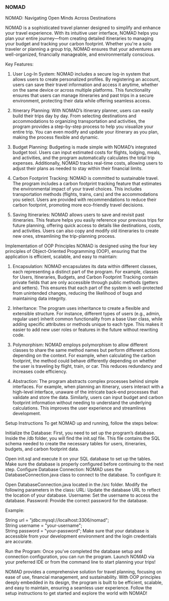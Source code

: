 ### NOMAD
NOMAD: Navigating Open Minds Across Destinations

NOMAD is a sophisticated travel planner designed to simplify and enhance your travel experience. With its intuitive user interface, NOMAD helps you plan your entire journey—from creating detailed itineraries to managing your budget and tracking your carbon footprint. Whether you're a solo traveler or planning a group trip, NOMAD ensures that your adventures are well-organized, financially manageable, and environmentally conscious.

Key Features:
1. User Log-In System:
NOMAD includes a secure log-in system that allows users to create personalized profiles. By registering an account, users can save their travel information and access it anytime, whether on the same device or across multiple platforms. This functionality ensures that users can manage itineraries and past trips in a secure environment, protecting their data while offering seamless access.

2. Itinerary Planning:
With NOMAD’s itinerary planner, users can easily build their trips day by day. From selecting destinations and accommodations to organizing transportation and activities, the program provides a step-by-step process to help you visualize your entire trip. You can even modify and update your itinerary as you plan, making the process flexible and dynamic.

3. Budget Planning:
Budgeting is made simple with NOMAD’s integrated budget tool. Users can input estimated costs for flights, lodging, meals, and activities, and the program automatically calculates the total trip expenses. Additionally, NOMAD tracks real-time costs, allowing users to adjust their plans as needed to stay within their financial limits.

4. Carbon Footprint Tracking:
NOMAD is committed to sustainable travel. The program includes a carbon footprint tracking feature that estimates the environmental impact of your travel choices. This includes transportation methods (flights, trains, cars) and the accommodations you select. Users are provided with recommendations to reduce their carbon footprint, promoting more eco-friendly travel decisions.

5. Saving Itineraries:
NOMAD allows users to save and revisit past itineraries. This feature helps you easily reference your previous trips for future planning, offering quick access to details like destinations, costs, and activities. Users can also copy and modify old itineraries to create new ones, streamlining the trip-planning process.

Implementation of OOP Principles
NOMAD is designed using the four key principles of Object-Oriented Programming (OOP), ensuring that the application is efficient, scalable, and easy to maintain:

1. Encapsulation:
NOMAD encapsulates its data within different classes, each representing a distinct part of the program. For example, classes for Users, Itineraries, Budgets, and Carbon Footprint Tracking contain private fields that are only accessible through public methods (getters and setters). This ensures that each part of the system is well-protected from unintended changes, reducing the likelihood of bugs and maintaining data integrity.

2. Inheritance:
The program uses inheritance to create a flexible and extensible structure. For instance, different types of users (e.g., admin, regular user) inherit common functionality from a base User class, while adding specific attributes or methods unique to each type. This makes it easier to add new user roles or features in the future without rewriting code.

3. Polymorphism:
NOMAD employs polymorphism to allow different classes to share the same method names but perform different actions depending on the context. For example, when calculating the carbon footprint, the method could behave differently depending on whether the user is traveling by flight, train, or car. This reduces redundancy and increases code efficiency.

4. Abstraction:
The program abstracts complex processes behind simple interfaces. For example, when planning an itinerary, users interact with a high-level interface, unaware of the intricate back-end processes that validate and store the data. Similarly, users can input budget and carbon footprint information without needing to understand the underlying calculations. This improves the user experience and streamlines development.

Setup Instructions
To get NOMAD up and running, follow the steps below:

Initialize the Database:
First, you need to set up the program’s database. Inside the /db folder, you will find the init.sql file. This file contains the SQL schema needed to create the necessary tables for users, itineraries, budgets, and carbon footprint data.

Open init.sql and execute it on your SQL database to set up the tables.
Make sure the database is properly configured before continuing to the next step.
Configure Database Connection:
NOMAD uses the DatabaseConnection.java class to connect to the database. To configure it:

Open DatabaseConnection.java located in the /src folder.
Modify the following parameters in the class:
URL: Update the database URL to reflect the location of your database.
Username: Set the username to access the database.
Password: Provide the correct password for the database.

Example:

String url = "jdbc:mysql://localhost:3306/nomad";  
String username = "your-username";  
String password = "your-password";
Make sure that your database is accessible from your development environment and the login credentials are accurate.

Run the Program:
Once you’ve completed the database setup and connection configuration, you can run the program. Launch NOMAD via your preferred IDE or from the command line to start planning your trips!

NOMAD provides a comprehensive solution for travel planning, focusing on ease of use, financial management, and sustainability. With OOP principles deeply embedded in its design, the program is built to be efficient, scalable, and easy to maintain, ensuring a seamless user experience. Follow the setup instructions to get started and explore the world with NOMAD!






